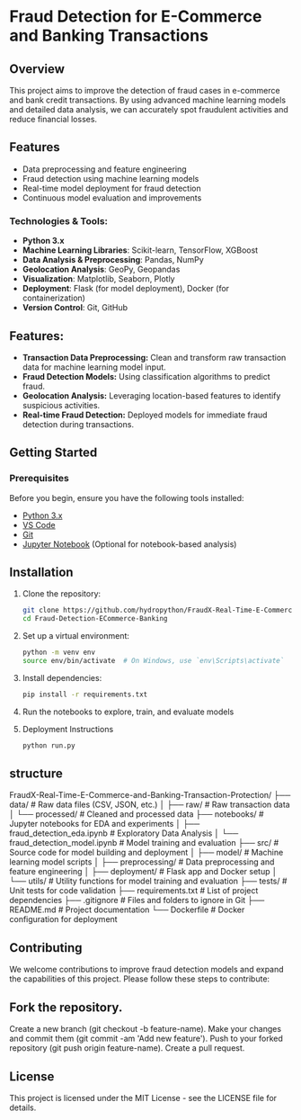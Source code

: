 # Fraud Detection for E-Commerce and Banking Transactions

## Overview
This project aims to improve the detection of fraud cases in e-commerce and bank credit transactions. By using advanced machine learning models and detailed data analysis, we can accurately spot fraudulent activities and reduce financial losses.

## Features
- Data preprocessing and feature engineering
- Fraud detection using machine learning models
- Real-time model deployment for fraud detection
- Continuous model evaluation and improvements

### Technologies & Tools:
- **Python 3.x**
- **Machine Learning Libraries**: Scikit-learn, TensorFlow, XGBoost
- **Data Analysis & Preprocessing**: Pandas, NumPy
- **Geolocation Analysis**: GeoPy, Geopandas
- **Visualization**: Matplotlib, Seaborn, Plotly
- **Deployment**: Flask (for model deployment), Docker (for containerization)
- **Version Control**: Git, GitHub

## Features:
- **Transaction Data Preprocessing:** Clean and transform raw transaction data for machine learning model input.
- **Fraud Detection Models:** Using classification algorithms to predict fraud.
- **Geolocation Analysis:** Leveraging location-based features to identify suspicious activities.
- **Real-time Fraud Detection:** Deployed models for immediate fraud detection during transactions.

## Getting Started

### Prerequisites

Before you begin, ensure you have the following tools installed:

- [Python 3.x](https://www.python.org/downloads/)
- [VS Code](https://code.visualstudio.com/)
- [Git](https://git-scm.com/)
- [Jupyter Notebook](https://jupyter.org/) (Optional for notebook-based analysis)


## Installation
1. Clone the repository:
   ```bash
   git clone https://github.com/hydropython/FraudX-Real-Time-E-Commerce-and-Banking-Transaction-Protection.git
   cd Fraud-Detection-ECommerce-Banking

2. Set up a virtual environment:
   ```bash
   python -m venv env
   source env/bin/activate  # On Windows, use `env\Scripts\activate`

3. Install dependencies:
    ```bash
   pip install -r requirements.txt

4. Run the notebooks to explore, train, and evaluate models

5. Deployment Instructions
   ```bash
   python run.py

## structure

FraudX-Real-Time-E-Commerce-and-Banking-Transaction-Protection/ ├── data/ # Raw data files (CSV, JSON, etc.) │ ├── raw/ # Raw transaction data │ └── processed/ # Cleaned and processed data ├── notebooks/ # Jupyter notebooks for EDA and experiments │ ├── fraud_detection_eda.ipynb # Exploratory Data Analysis │ └── fraud_detection_model.ipynb # Model training and evaluation ├── src/ # Source code for model building and deployment │ ├── model/ # Machine learning model scripts │ ├── preprocessing/ # Data preprocessing and feature engineering │ ├── deployment/ # Flask app and Docker setup │ └── utils/ # Utility functions for model training and evaluation ├── tests/ # Unit tests for code validation ├── requirements.txt # List of project dependencies ├── .gitignore # Files and folders to ignore in Git ├── README.md # Project documentation └── Dockerfile # Docker configuration for deployment


## Contributing
We welcome contributions to improve fraud detection models and expand the capabilities of this project. Please follow these steps to contribute:

## Fork the repository.
Create a new branch (git checkout -b feature-name).
Make your changes and commit them (git commit -am 'Add new feature').
Push to your forked repository (git push origin feature-name).
Create a pull request.

## License
This project is licensed under the MIT License - see the LICENSE file for details.